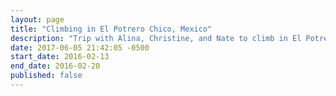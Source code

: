 ```yaml
---
layout: page
title: "Climbing in El Potrero Chico, Mexico"
description: "Trip with Alina, Christine, and Nate to climb in El Potrero Chico. This was some epic limestone climbing in a beautiful area."
date: 2017-06-05 21:42:05 -0500
start_date: 2016-02-13
end_date: 2016-02-20
published: false
---
```

